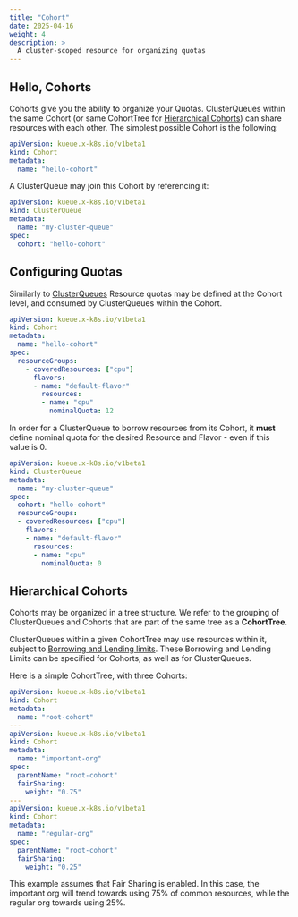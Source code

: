 ```yaml
---
title: "Cohort"
date: 2025-04-16
weight: 4
description: >
  A cluster-scoped resource for organizing quotas
---
```


## Hello, Cohorts
Cohorts give you the ability to organize your Quotas. ClusterQueues within the same Cohort (or same CohortTree for [Hierarchical Cohorts](#hierarchical-cohorts)) can share resources with each other. The simplest possible Cohort is the following:

```yaml
apiVersion: kueue.x-k8s.io/v1beta1
kind: Cohort
metadata:
  name: "hello-cohort"
```

A ClusterQueue may join this Cohort by referencing it:
```yaml
apiVersion: kueue.x-k8s.io/v1beta1
kind: ClusterQueue
metadata:
  name: "my-cluster-queue"
spec:
  cohort: "hello-cohort"
```

## Configuring Quotas

Similarly to [ClusterQueues](/docs/concepts/cluster_queue/#flavors-and-resources) Resource quotas may be defined at the Cohort level, and consumed by ClusterQueues within the Cohort.

```yaml
apiVersion: kueue.x-k8s.io/v1beta1
kind: Cohort
metadata:
  name: "hello-cohort"
spec:
  resourceGroups:
    - coveredResources: ["cpu"]
      flavors:
      - name: "default-flavor"
        resources:
        - name: "cpu"
          nominalQuota: 12
```

In order for a ClusterQueue to borrow resources from its Cohort, it **must**
define nominal quota for the desired Resource and Flavor -  even if this value is 0.

```yaml
apiVersion: kueue.x-k8s.io/v1beta1
kind: ClusterQueue
metadata:
  name: "my-cluster-queue"
spec:
  cohort: "hello-cohort"
  resourceGroups:
  - coveredResources: ["cpu"]
    flavors:
    - name: "default-flavor"
      resources:
      - name: "cpu"
        nominalQuota: 0
```

## Hierarchical Cohorts
Cohorts may be organized in a tree structure. We refer to the grouping of ClusterQueues and Cohorts that are part of the same tree as a **CohortTree**.

ClusterQueues within a given CohortTree may use resources within it,
subject to [Borrowing and Lending limits](/docs/reference/kueue.v1beta1/#kueue-x-k8s-io-v1beta1-ResourceQuota).
These Borrowing and Lending Limits can be specified for Cohorts, as well as for ClusterQueues.

Here is a simple CohortTree, with three Cohorts:
```yaml
apiVersion: kueue.x-k8s.io/v1beta1
kind: Cohort
metadata:
  name: "root-cohort"
---
apiVersion: kueue.x-k8s.io/v1beta1
kind: Cohort
metadata:
  name: "important-org"
spec:
  parentName: "root-cohort"
  fairSharing:
    weight: "0.75"
---
apiVersion: kueue.x-k8s.io/v1beta1
kind: Cohort
metadata:
  name: "regular-org"
spec:
  parentName: "root-cohort"
  fairSharing:
    weight: "0.25"
```

This example assumes that Fair Sharing is enabled. In this case, the important org will trend towards using 75% of common resources, while the regular org towards using 25%.

